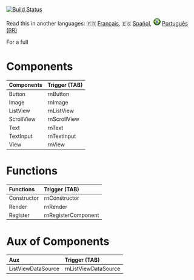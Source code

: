 [![Build Status](https://travis-ci.org/Dssdiego/react-native-components.svg?branch=master)](https://travis-ci.org/Dssdiego/react-native-components)

Read this in another languages: :fr: [Français](), :es: [Spañol](), ![pt_br](https://github.com/Dssdiego/react-native-components/blob/master/img/flag-brasil.png) [Português (BR)](readme_ptbr.md)

For a full

# Components

| Components    | Trigger (TAB)  |
| :-------------| :------------- |
| Button| rnButton       |
| Image| rnImage|
| ListView| rnListView|
| ScrollView | rnScrollView |
| Text| rnText |
| TextInput | rnTextInput |
| View| rnView|

# Functions

| Functions   | Trigger (TAB)      |
| :---------  | :-------------      |
| Constructor | rnConstructor       |
| Render      | rnRender            |
| Register    | rnRegisterComponent |

# Aux of Components

| Aux                | Trigger (TAB)       |
| :-------------     | :------------------- |
| ListViewDataSource | rnListViewDataSource |
